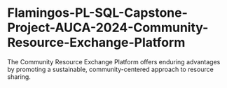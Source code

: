# Flamingos-PL-SQL-Capstone-Project-AUCA-2024-Community-Resource-Exchange-Platform
The Community Resource Exchange Platform offers enduring advantages by promoting a  sustainable, community-centered approach to resource sharing.

